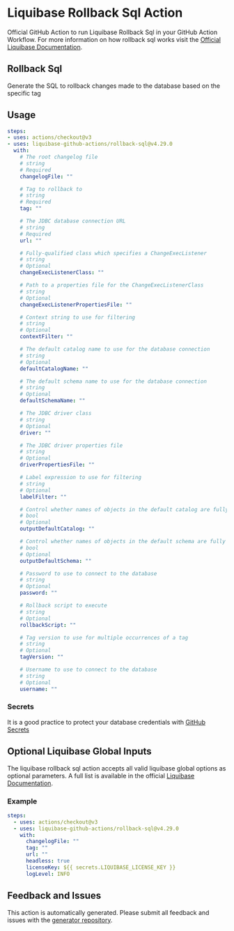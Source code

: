# Liquibase Rollback Sql Action
Official GitHub Action to run Liquibase Rollback Sql in your GitHub Action Workflow. For more information on how rollback sql works visit the [Official Liquibase Documentation](https://docs.liquibase.com/commands/home.html).
## Rollback Sql
Generate the SQL to rollback changes made to the database based on the specific tag
## Usage
```yaml
steps:
- uses: actions/checkout@v3
- uses: liquibase-github-actions/rollback-sql@v4.29.0
  with:
    # The root changelog file
    # string
    # Required
    changelogFile: ""

    # Tag to rollback to
    # string
    # Required
    tag: ""

    # The JDBC database connection URL
    # string
    # Required
    url: ""

    # Fully-qualified class which specifies a ChangeExecListener
    # string
    # Optional
    changeExecListenerClass: ""

    # Path to a properties file for the ChangeExecListenerClass
    # string
    # Optional
    changeExecListenerPropertiesFile: ""

    # Context string to use for filtering
    # string
    # Optional
    contextFilter: ""

    # The default catalog name to use for the database connection
    # string
    # Optional
    defaultCatalogName: ""

    # The default schema name to use for the database connection
    # string
    # Optional
    defaultSchemaName: ""

    # The JDBC driver class
    # string
    # Optional
    driver: ""

    # The JDBC driver properties file
    # string
    # Optional
    driverPropertiesFile: ""

    # Label expression to use for filtering
    # string
    # Optional
    labelFilter: ""

    # Control whether names of objects in the default catalog are fully qualified or not. If true they are. If false, only objects outside the default catalog are fully qualified
    # bool
    # Optional
    outputDefaultCatalog: ""

    # Control whether names of objects in the default schema are fully qualified or not. If true they are. If false, only objects outside the default schema are fully qualified
    # bool
    # Optional
    outputDefaultSchema: ""

    # Password to use to connect to the database
    # string
    # Optional
    password: ""

    # Rollback script to execute
    # string
    # Optional
    rollbackScript: ""

    # Tag version to use for multiple occurrences of a tag
    # string
    # Optional
    tagVersion: ""

    # Username to use to connect to the database
    # string
    # Optional
    username: ""

```

### Secrets
It is a good practice to protect your database credentials with [GitHub Secrets](https://docs.github.com/en/actions/security-guides/encrypted-secrets)

## Optional Liquibase Global Inputs
The liquibase rollback sql action accepts all valid liquibase global options as optional parameters. A full list is available in the official [Liquibase Documentation](https://docs.liquibase.com/parameters/command-parameters.html).

### Example
```yaml
steps:
  - uses: actions/checkout@v3
  - uses: liquibase-github-actions/rollback-sql@v4.29.0
    with:
      changelogFile: ""
      tag: ""
      url: ""
      headless: true
      licenseKey: ${{ secrets.LIQUIBASE_LICENSE_KEY }}
      logLevel: INFO
```

## Feedback and Issues
This action is automatically generated. Please submit all feedback and issues with the [generator repository](https://github.com/liquibase/github-action-generator/issues).
